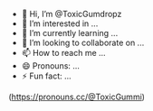 - 👋 Hi, I’m @ToxicGumdropz
- 👀 I’m interested in ...
- 🌱 I’m currently learning ...
- 💞️ I’m looking to collaborate on ...
- 📫 How to reach me ...
- 😄 Pronouns: ...
- ⚡ Fun fact: ...

<!---
ToxicGumdropz/ToxicGumdropz is a ✨ special ✨ repository because its `README.md` (this file) appears on your GitHub profile.
You can click the Preview link to take a look at your changes.
--->
(https://pronouns.cc/@ToxicGummi)
